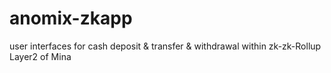 # anomix-zkapp
user interfaces for cash deposit &amp; transfer &amp; withdrawal within zk-zk-Rollup Layer2 of Mina
